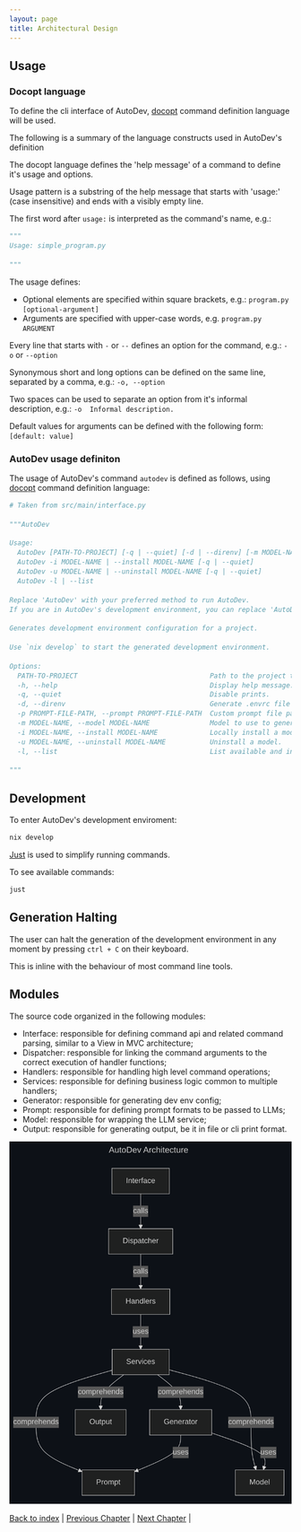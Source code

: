 ```yaml
---
layout: page
title: Architectural Design
---
```


## Usage

### Docopt language

To define the cli interface of AutoDev, [docopt](https://github.com/jazzband/docopt-ng) command definition language will be used.

The following is a summary of the language constructs used in AutoDev's definition

The docopt language defines the 'help message' of a command to define it's usage and options.

Usage pattern is a substring of the help message that starts with 'usage:' (case insensitive) and ends with a visibly empty line.

The first word after `usage:` is interpreted as the command's name, e.g.: 

```py
"""
Usage: simple_program.py

"""
```

The usage defines:

- Optional elements are specified within square brackets, e.g.: `program.py [optional-argument]`
- Arguments are specified with upper-case words, e.g. `program.py ARGUMENT`

Every line that starts with `-` or `--` defines an option for the command, e.g.: `-o` or `--option`

Synonymous short and long options can be defined on the same line, separated by a comma, e.g.: `-o, --option`

Two spaces can be used to separate an option from it's informal description, e.g.: `-o  Informal description.`

Default values for arguments can be defined with the following form: `[default: value]`

### AutoDev usage definiton

The usage of AutoDev's command `autodev` is defined as follows, using [docopt](https://github.com/jazzband/docopt-ng) command definition language:

```py
# Taken from src/main/interface.py

"""AutoDev

Usage:
  AutoDev [PATH-TO-PROJECT] [-q | --quiet] [-d | --direnv] [-m MODEL-NAME] [-p PROMPT-FILE-PATH]
  AutoDev -i MODEL-NAME | --install MODEL-NAME [-q | --quiet]
  AutoDev -u MODEL-NAME | --uninstall MODEL-NAME [-q | --quiet]
  AutoDev -l | --list

Replace 'AutoDev' with your preferred method to run AutoDev.
If you are in AutoDev's development environment, you can replace 'AutoDev' with 'just run' 

Generates development environment configuration for a project.

Use `nix develop` to start the generated development environment.

Options:
  PATH-TO-PROJECT                                 Path to the project the dev env is for. [default: ./]
  -h, --help                                      Display help message.
  -q, --quiet                                     Disable prints.
  -d, --direnv                                    Generate .envrc file also.
  -p PROMPT-FILE-PATH, --prompt PROMPT-FILE-PATH  Custom prompt file path.
  -m MODEL-NAME, --model MODEL-NAME               Model to use to generate the config. [default: llama3] 
  -i MODEL-NAME, --install MODEL-NAME             Locally install a model.
  -u MODEL-NAME, --uninstall MODEL-NAME           Uninstall a model.
  -l, --list                                      List available and installed models.

"""
```

## Development

To enter AutoDev's development enviroment:

```sh
nix develop
```

[Just](https://github.com/casey/just) is used to simplify running commands.

To see available commands:

```sh
just
```

## Generation Halting

The user can halt the generation of the development environment in any moment by pressing `ctrl + C` on their keyboard.

This is inline with the behaviour of most command line tools.

## Modules

The source code organized in the following modules:

- Interface: responsible for defining command api and related command parsing, similar to a View in MVC architecture;
- Dispatcher: responsible for linking the command arguments to the correct execution of handler functions;
- Handlers: responsible for handling high level command operations;
- Services: responsible for defining business logic common to multiple handlers;
- Generator: responsible for generating dev env config;
- Prompt: responsible for defining prompt formats to be passed to LLMs;
- Model: responsible for wrapping the LLM service;
- Output: responsible for generating output, be it in file or cli print format.

![AutoDev Architecture](./assets/mermaid/architecture.png)

[Back to index](./index.md) |
[Previous Chapter](./requirements.md) |
[Next Chapter](./detailed-design.md) |
